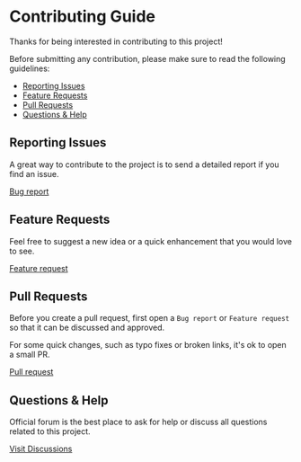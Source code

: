# Contributing Guide

Thanks for being interested in contributing to this project!

Before submitting any contribution, please make sure to read the following guidelines:

- [Reporting Issues](#reporting-issues)
- [Feature Requests](#feature-requests)
- [Pull Requests](#pull-requests)
- [Questions & Help](#questions--help)

## Reporting Issues

A great way to contribute to the project is to send a detailed report if you find an issue.

[Bug report](https://github.com/effekt-labs/effekt/issues/new/choose)

## Feature Requests

Feel free to suggest a new idea or a quick enhancement that you would love to see.

[Feature request](https://github.com/effekt-labs/effekt/discussions/new?category=ideas)

## Pull Requests

Before you create a pull request, first open a `Bug report` or `Feature request` so that it can be discussed and approved.

For some quick changes, such as typo fixes or broken links, it's ok to open a small PR.

[Pull request](https://github.com/effekt-labs/effekt/pulls)

## Questions & Help

Official forum is the best place to ask for help or discuss all questions related to this project.

[Visit Discussions](https://github.com/effekt-labs/effekt/discussions)
